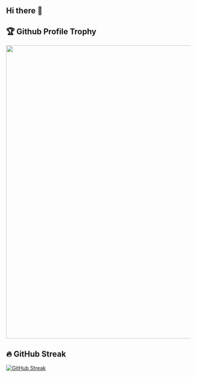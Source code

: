 ## Hi there 👋

## 🏆 Github Profile Trophy

<a href="https://github.com/ryo-ma/github-profile-trophy">
  <img width=800 src="https://github-profile-trophy.vercel.app/?username=mnkd&column=9&theme=flat&no-frame=true"/>
</a>

## 🔥 GitHub Streak

[![GitHub Streak](https://streak-stats.demolab.com?user=mnkd&hide_border=true&card_width=600)](https://git.io/streak-stats)
